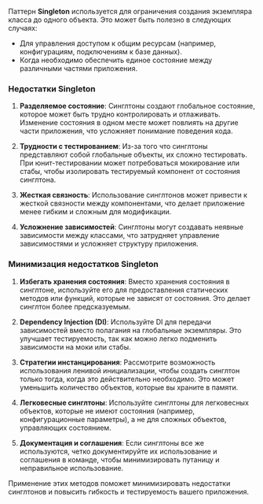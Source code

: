 Паттерн **Singleton** используется для ограничения создания экземпляра класса до одного объекта. Это может быть полезно в следующих случаях:

- Для управления доступом к общим ресурсам (например, конфигурациям, подключениям к базе данных).
- Когда необходимо обеспечить единое состояние между различными частями приложения.

### Недостатки Singleton

1. **Разделяемое состояние**: Синглтоны создают глобальное состояние, которое может быть трудно контролировать и отлаживать. Изменение состояния в одном месте может повлиять на другие части приложения, что усложняет понимание поведения кода.

2. **Трудности с тестированием**: Из-за того что синглтоны представляют собой глобальные объекты, их сложно тестировать. При юнит-тестировании может потребоваться мокирование или стабы, чтобы изолировать тестируемый компонент от состояния синглтона.

3. **Жесткая связность**: Использование синглтонов может привести к жесткой связности между компонентами, что делает приложение менее гибким и сложным для модификации.

4. **Усложнение зависимостей**: Синглтоны могут создавать неявные зависимости между классами, что затрудняет управление зависимостями и усложняет структуру приложения.

### Минимизация недостатков Singleton

1. **Избегать хранения состояния**: Вместо хранения состояния в синглтоне, используйте его для предоставления статических методов или функций, которые не зависят от состояния. Это делает синглтон более предсказуемым.

2. **Dependency Injection (DI)**: Используйте DI для передачи зависимостей вместо полагания на глобальные экземпляры. Это улучшает тестируемость, так как можно легко подменить зависимости на моки или стабы.

3. **Стратегии инстанцирования**: Рассмотрите возможность использования ленивой инициализации, чтобы создать синглтон только тогда, когда это действительно необходимо. Это может уменьшить количество объектов, которые вы храните в памяти.

4. **Легковесные синглтоны**: Используйте синглтоны для легковесных объектов, которые не имеют состояния (например, конфигурационные параметры), а не для сложных объектов, управляющих состоянием.

5. **Документация и соглашения**: Если синглтоны все же используются, четко документируйте их использование и соглашения в команде, чтобы минимизировать путаницу и неправильное использование.

Применение этих методов поможет минимизировать недостатки синглтонов и повысить гибкость и тестируемость вашего приложения.